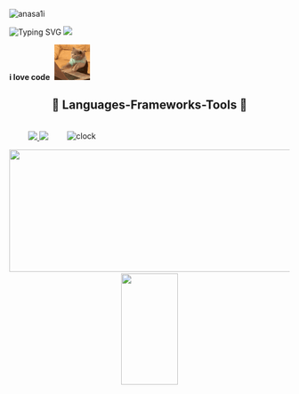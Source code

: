 <p align="left"> <img src="https://komarev.com/ghpvc/?username=iamabutalha&label=Profile%20views&color=0e75b6&style=flat" alt="anasa1i" /> </p>


<div align="center" style="display: inline-block;">
  <img src="https://readme-typing-svg.herokuapp.com?font=Pacifico&color=%ffffff&size=48&center=true&vCenter=true&width=1200&height=100&lines=Welcome+to+AbuTalha!" alt="Typing SVG" style="display: inline-block;">
  <img src="https://media.giphy.com/media/hvRJCLFzcasrR4ia7z/giphy.gif" width="28" style="display: inline-block;">
</div>

 **i love code**&nbsp;&nbsp;![](cat-typing.gif)

<!--- ![](https://mermaid.ink/img/pako:eNplULtqA0EM_BWh-ghOQpptbUgKu4rdXSNu5Vi5u5XZ1SYcxv9u-QUmEQjEzGgG6YCdRsaA31pz4qlN4GViA8OCJliq9rCUnq9E4c5EE7wrmMImyQ_nInZbA5i7GQR4C7DiO-baui9GkkuA10dmTT1DN1Ap7NTzmWq84eVp9i9up-OjY9TfdPf8m_bh0lsSNjhyHkmin3g4a1q0HbsVBh8jb6kO1mKbji6lavo5pQ6D5coN1n0k44XQV6YRw5aG4ihHMc2r69su3zueAMHvZUQ?type=png) --->

<!---<h3 align="left">Connect with me:</h3>
<p align="left">
<a href="https://twitter.com/anasa1ii" target="blank"><img align="center" src="https://raw.githubusercontent.com/rahuldkjain/github-profile-readme-generator/master/src/images/icons/Social/twitter.svg" alt="anasa1ii" height="30" width="40" /></a>
<a href="https://linkedin.com/in/anasa1i" target="blank"><img align="center" src="https://raw.githubusercontent.com/rahuldkjain/github-profile-readme-generator/master/src/images/icons/Social/linked-in-alt.svg" alt="anasa1i" height="30" width="40" /></a>
<a href="https://instagram.com/anasa1ii" target="blank"><img align="center" src="https://raw.githubusercontent.com/rahuldkjain/github-profile-readme-generator/master/src/images/icons/Social/instagram.svg" alt="anasa1ii" height="30" width="40" /></a>
</p> --->




<h2 align="center">🔧 Languages-Frameworks-Tools 🔧</h2>
</br>
<img align="right" src="https://i.pinimg.com/originals/06/60/ef/0660efe82fa3da42ed56eef013171835.gif" alt="clock" width="400">
<div align="center">
<a href="https://skillicons.dev">
<img src="https://skillicons.dev/icons?i=c,cpp,html,css,tailwind,wordpress,js,react,python,&theme=dark "/>
<img src="https://skillicons.dev/icons?i=git,github,githubactions,bootstrap,sqlite,visualstudio,vscode,stackoverflow,&theme=dark"/>
</a>
</div>

<!---<img align="center" alt="Coding" width="400" src="https://cdn.dribbble.com/users/1059583/screenshots/4171367/coding-freak.gif"> -->


<p align="center">
  <img width="800" height="220" src="https://streak-stats.demolab.com?user=iamabutalha&theme=highcontrast&hide_border=true&border_radius=5&card_width=800">
   <img align="center" width="45%" height="200" src="https://github-readme-stats.vercel.app/api/top-langs/?username=iamabutalha&theme=react&layout=compact&langs_count=20&hide_title=true"/>
</p>
     


<!---![talha GitHub stats](https://github-readme-stats.vercel.app/api?username=iamabutalha)
![GitHub Streak](https://github-readme-streak-stats.herokuapp.com/?user=iamabutalha)
![trophy](https://github-profile-trophy.vercel.app/?username=iamabutalha)--->


<!---
iamabutalha/iamabutalha is a ✨ special ✨ repository because its `README.md` (this file) appears on your GitHub profile.
You can click the Preview link to take a look at your changes.
--->
